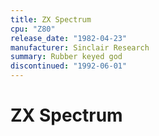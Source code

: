 ```yaml
---
title: ZX Spectrum
cpu: "Z80"
release_date: "1982-04-23"
manufacturer: Sinclair Research
summary: Rubber keyed god
discontinued: "1992-06-01"
---
```


# ZX Spectrum

